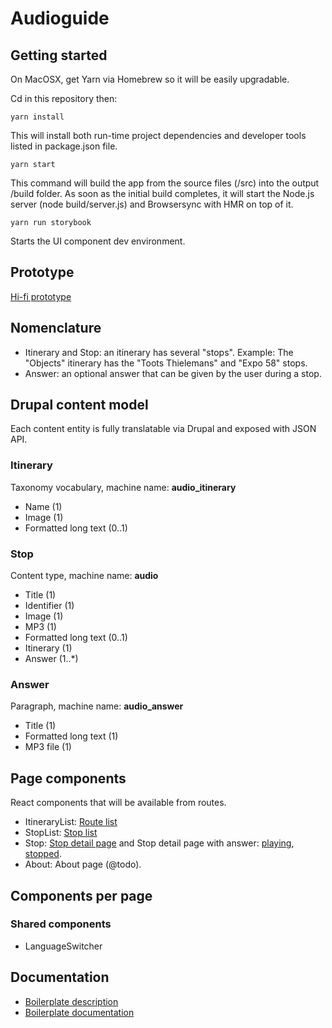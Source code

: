 # Audioguide

## Getting started

On MacOSX, get Yarn via Homebrew so it will be easily upgradable.

Cd in this repository then:

`yarn install`

This will install both run-time project dependencies and developer tools listed in package.json file.

`yarn start`

This command will build the app from the source files (/src) into the output /build folder. As soon as the initial build completes, it will start the Node.js server (node build/server.js) and Browsersync with HMR on top of it.

`yarn run storybook`

Starts the UI component dev environment.

## Prototype

[Hi-fi prototype](https://tiltfactory.prevue.it/p/5oa6)

## Nomenclature

- Itinerary and Stop: an itinerary has several "stops". Example: The "Objects" itinerary has the "Toots Thielemans" and "Expo 58" stops.
- Answer: an optional answer that can be given by the user during a stop.

## Drupal content model

Each content entity is fully translatable via Drupal and exposed with JSON API.

### Itinerary

Taxonomy vocabulary, machine name: **audio_itinerary**

- Name (1)
- Image (1)
- Formatted long text (0..1)

### Stop

Content type, machine name: **audio**

- Title (1)
- Identifier (1)
- Image (1)
- MP3 (1)
- Formatted long text (0..1)
- Itinerary (1)
- Answer (1..*)

### Answer

Paragraph, machine name: **audio_answer**

- Title (1)
- Formatted long text (1)
- MP3 file (1)

## Page components

React components that will be available from routes.

- ItineraryList: [Route list](https://tiltfactory.prevue.it/view/ifkjvw)
- StopList: [Stop list](https://tiltfactory.prevue.it/view/gwbjq2)
- Stop: [Stop detail page](https://tiltfactory.prevue.it/view/6ztppa) and Stop detail page with answer: [playing](https://tiltfactory.prevue.it/view/ge1aaq), [stopped](https://tiltfactory.prevue.it/view/ln8s60).
- About: About page (@todo).

## Components per page



### Shared components

- LanguageSwitcher

## Documentation 

- [Boilerplate description](./README_STARTER_KIT.md)
- [Boilerplate documentation](./docs/README.md)
